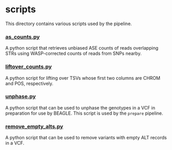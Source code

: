 # scripts
This directory contains various scripts used by the pipeline.

### [as_counts.py](as_counts.py)
A python script that retrieves unbiased ASE counts of reads overlapping STRs using WASP-corrected counts of reads from SNPs nearby.

### [liftover_counts.py](liftover_counts.py)
A python script for lifting over TSVs whose first two columns are CHROM and POS, respectively.

### [unphase.py](unphase.py)
A python script that can be used to unphase the genotypes in a VCF in preparation for use by BEAGLE. This script is used by the `prepare` pipeline.

### [remove_empty_alts.py](remove_empty_alts.py)
A python script that can be used to remove variants with empty ALT records in a VCF.
